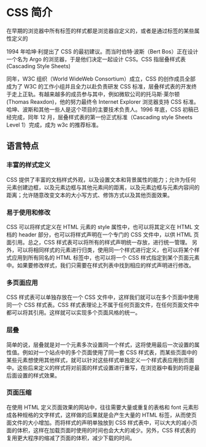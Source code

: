# CSS 简介

在早期的浏览器中所有标签的样式都是浏览器自定义的，或者是通过标签的某些属性定义的

1994 年哈坤·利提出了 CSS 的最初建议。而当时伯特·波斯（Bert Bos）正在设计一个名为 Argo 的浏览器，于是他们决定一起设计 CSS。CSS 指层叠样式表 (Cascading Style Sheets)

同年，W3C 组织（World WideWeb Consortium）成立，CSS 的创作成员全部成为了 W3C 的工作小组并且全力以赴负责研发 CSS 标准，层叠样式表的开发终于走上正轨。有越来越多的成员参与其中，例如微软公司的托马斯·莱尔顿(Thomas Reaxdon)，他的努力最终令 Internet Explorer 浏览器支持 CSS 标准。哈坤、波斯和其他一些人是这个项目的主要技术负责人。1996 年底，CSS 初稿已经完成，同年 12 月，层叠样式表的第一份正式标准（Cascading style Sheets Level 1）完成，成为 w3c 的推荐标准。

## 语言特点

### 丰富的样式定义

CSS 提供了丰富的文档样式外观，以及设置文本和背景属性的能力；允许为任何元素创建边框，以及元素边框与其他元素间的距离，以及元素边框与元素内容间的距离；允许随意改变文本的大小写方式、修饰方式以及其他页面效果。

### 易于使用和修改

CSS 可以将样式定义在 HTML 元素的 style 属性中，也可以将其定义在 HTML 文档的 header 部分，也可以将样式声明在一个专门的 CSS 文件中，以供 HTML 页面引用。总之，CSS 样式表可以将所有的样式声明统一存放，进行统一管理。
另外，可以将相同样式的元素进行归类，使用同一个样式进行定义，也可以将某个样式应用到所有同名的 HTML 标签中，也可以将一个 CSS 样式指定到某个页面元素中。如果要修改样式，我们只需要在样式列表中找到相应的样式声明进行修改。

### 多页面应用

CSS 样式表可以单独存放在一个 CSS 文件中，这样我们就可以在多个页面中使用同一个 CSS 样式表。CSS 样式表理论上不属于任何页面文件，在任何页面文件中都可以将其引用。这样就可以实现多个页面风格的统一。

### 层叠

简单的说，层叠就是对一个元素多次设置同一个样式，这将使用最后一次设置的属性值。例如对一个站点中的多个页面使用了同一套 CSS 样式表，而某些页面中的某些元素想使用其他样式，就可以针对这些样式单独定义一个样式表应用到页面中。这些后来定义的样式将对前面的样式设置进行重写，在浏览器中看到的将是最后面设置的样式效果。

### 页面压缩

在使用 HTML 定义页面效果的网站中，往往需要大量或重复的表格和 font 元素形成各种规格的文字样式，这样做的后果就是会产生大量的 HTML 标签，从而使页面文件的大小增加。而将样式的声明单独放到 CSS 样式表中，可以大大的减小页面的体积，这样在加载页面时使用的时间也会大大的减少。另外，CSS 样式表的复用更大程序的缩减了页面的体积，减少下载的时间。
